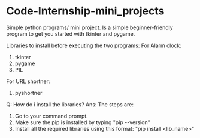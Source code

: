 # Code-Internship-mini_projects
Simple python programs/ mini project. Is a simple beginner-friendly program to get you started with tkinter and pygame.  

Libraries to install before executing the two programs: 
For Alarm clock: 
1. tkinter
2. pygame
3. PIL

For URL shortner:
1. pyshortner

Q: How do i install the libraries? 
Ans: The steps are: 
1. Go to your command prompt.
2. Make sure the pip is installed by typing "pip --version"
3. Install all the required libraries using this format: "pip install <lib_name>"
